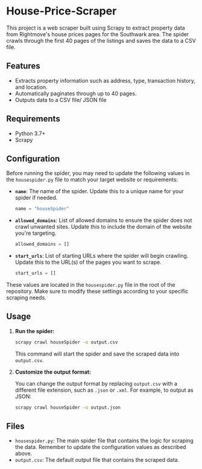 # House-Price-Scraper
This project is a web scraper built using Scrapy to extract property data from Rightmove's house prices pages for the Southwark area. The spider crawls through the first 40 pages of the listings and saves the data to a CSV file.

## Features

- Extracts property information such as address, type, transaction history, and location.
- Automatically paginates through up to 40 pages.
- Outputs data to a CSV file/ JSON file


## Requirements

- Python 3.7+
- Scrapy

## Configuration

Before running the spider, you may need to update the following values in the `housespider.py` file to match your target website or requirements:

- **`name`**: The name of the spider. Update this to a unique name for your spider if needed.

    ```python
    name = "houseSpider"
    ```

- **`allowed_domains`**: List of allowed domains to ensure the spider does not crawl unwanted sites. Update this to include the domain of the website you're targeting.

    ```python
    allowed_domains = []
    ```

- **`start_urls`**: List of starting URLs where the spider will begin crawling. Update this to the URL(s) of the pages you want to scrape.

    ```python
    start_urls = []
    ```

These values are located in the `housespider.py` file in the root of the repository. Make sure to modify these settings according to your specific scraping needs.

## Usage

1. **Run the spider:**

    ```bash
    scrapy crawl houseSpider -o output.csv
    ```

    This command will start the spider and save the scraped data into `output.csv`.

2. **Customize the output format:**

    You can change the output format by replacing `output.csv` with a different file extension, such as `.json` or `.xml`. For example, to output as JSON:

    ```bash
    scrapy crawl houseSpider -o output.json
    ```

## Files

- `housespider.py`: The main spider file that contains the logic for scraping the data. Remember to update the configuration values as described above.
- `output.csv`: The default output file that contains the scraped data.


